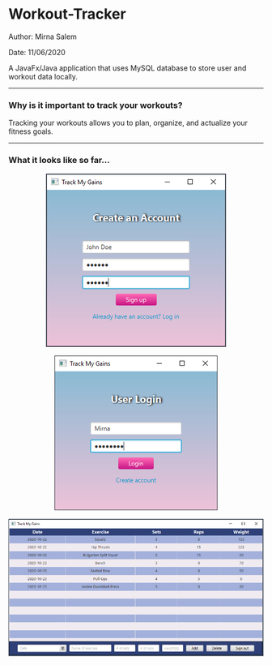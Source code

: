 # Workout-Tracker
Author: Mirna Salem

Date: 11/06/2020

A JavaFx/Java application that uses MySQL database to store user and workout data locally. 

---

### Why is it important to track your workouts? 
Tracking your workouts allows you to plan, organize, and actualize your fitness goals. <br>

---

### What it looks like so far...

<p align="center"> 
<img src="Images/createAccountPage.PNG">
</p>

<p align="center"> 
<img src="Images/loginPage.PNG">
</p>

<p align="center"> 
<img src="Images/workoutTable.PNG">
</p>

